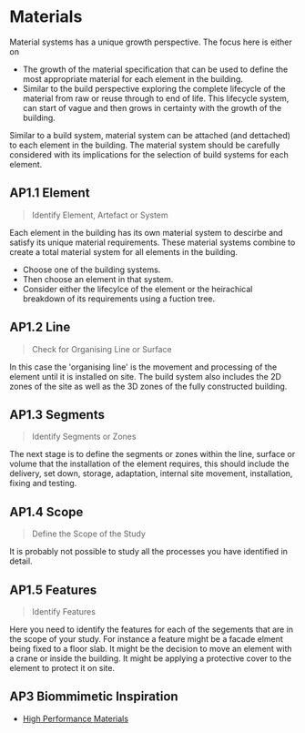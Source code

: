 # Materials

Material systems has a unique growth perspective. The focus here is either on 
* The growth of the material specification that can be used to define the most appropriate material for each element in the building.
* Similar to the build perspective exploring the complete lifecycle of the material from raw or reuse through to end of life. This lifecycle system, can start of vague and then grows in certainty with the growth of the building. 

Similar to a build system, material system can be attached (and dettached) to each element in the building. The material system should be carefully considered with its implications for the selection of build systems for each element.

## AP1.1 Element
> Identify Element, Artefact or System

Each element in the building has its own material system to descirbe and satisfy its unique material requirements.  These material systems combine to create a total material system for all elements in the building. 
* Choose one of the building systems.
* Then choose an element in that system. 
* Consider either the lifecylce of the element or the heirachical breakdown of its requirements using a fuction tree.

## AP1.2 Line
> Check for Organising Line or Surface

In this case the 'organising line' is the movement and processing of the element until it is installed on site. The build system also includes the 2D zones of the site as well as the 3D zones of the fully constructed building.

## AP1.3 Segments
> Identify Segments or Zones

The next stage is to define the segments or zones within the line, surface or volume that the installation of the element requires, this should include the delivery, set down, storage, adaptation, internal site movement, installation, fixing and testing.

## AP1.4 Scope
> Define the Scope of the Study

It is probably not possible to study all the processes you have identified in detail. 

## AP1.5 Features
> Identify Features

Here you need to identify the features for each of the segements that are in the scope of your study. For instance a feature might be a facade elment being fixed to a floor slab. It might be the decision to move an element with a crane or inside the building. It might be applying a protective cover to the element to protect it on site.

## AP3 Biommimetic Inspiration
* [High Performance Materials](https://asknature.org/collection/high-performance-materials/)
